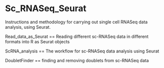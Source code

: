 # Sc_RNASeq_Seurat
Instructions and methodology for carrying out single cell RNASeq data analysis, using Seurat.

Read_data_as_Seurat == Reading different sc-RNASeq data in different formats into R as Seurat objects

ScRNA_analysis == The workflow for sc-RNASeq data analysis using Seurat

DoubletFinder == finding and removing doublets from sc-RNASeq data
